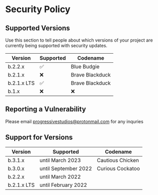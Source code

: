 # Security Policy

## Supported Versions

Use this section to tell people about which versions of your project are
currently being supported with security updates.

| Version  | Supported          | Codename      |
| -------  | ------------------ | ------------- |
| b.2.2.x  |  :white_check_mark:| Blue Budgie  |
| b.2.1.x  |   :x:              | Brave Blackduck |
| b.2.1.x LTS| :white_check_mark: | Brave Blackduck |
| b.1.x | :x:| :x: | Assisting 'Akikiki |

## Reporting a Vulnerability

Please email 
progressivestudios@protonmail.com
for any inquries

## Support for Versions

| Version  | Supported          | Codename      |
| -------  | ------------------ | ------------- |
| b.3.1.x  | until March 2023   | Cautious Chicken |
| b.3.0.x  | until September 2022 | Curious Cockatoo |
| b.2.2.x  | until March 2022   |
| b.2.1.x LTS| until February 2022 |

